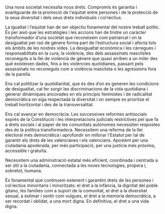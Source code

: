 Una nova societat necessita nous drets. Compromís és garantia i avantguarda de la promoció de l'equitat entre persones i de la protecció de la seua diversitat i dels seus drets individuals i col·lectius.

La igualtat i l’equitat han de ser objectiu fonamental del nostre treball polític. És per això que les estratègies i les accions han de tindre un caràcter transformador d’una societat que reconeixem com patriarcal i on la desigualtat per raó de gènere forma part de l’estructura social i afecta tots els àmbits de les nostres vides. La desigualtat econòmica i les càrregues i responsabilitats en la cura; la violència, des dels assassinats masclistes reconeguts a la llei de violència de gènere que quasi arriben a un miler des què existeixen dades, fins a les violències quotidianes, passant pels assassinats no reconeguts com a violència masclista o les agressions fora de la parella.

Ens cal polititzar la quotidianitat, que és des d’on es generen les condicions de desigualtat, cal fer sorgir les discriminacions de la vida quotidiana i generar dinàmiques ancorades en els principis feministes i de radicalitat democràtica on siga respectada la diversitat i on sempre es prioritze el treball horitzontal i des de la transversalitat. 

Ens cal avançar en democràcia. Les successives reformes antisocials exprés de la Constitució i les interpretacions judicials restrictives pel que fa a drets socials i al paper de les comunitats autònomes necessiten respostes des de la política transformadora. Necessitem una reforma de la llei electoral més democràtica i aprofundir en millorar l'Estatut per tal de garantir els drets de les valencianes i els valencians. Apostem per una ciutadania apoderada, per més participació, per una justícia més pròxima, accessible i gratuïta.

Necessitem una administració estatal més eficient, coordinada i centrada a ser útil a la ciutadania, connectada a les noves tecnologies, propera i, sobretot, humana. 

És fonamental que continuem estenent i garantint drets de les persones i col·lectius minoritaris i minoritzats: el dret a la infància, la dignitat del poble gitano, les famílies com a suport de la comunitat, el dret a la diversitat sexual, a estimar i sentir com vulgues, el dret a la memòria democràtica, a ser recordat i oblidat, a una mort digna. En definitiva, el dret a una vida digna.
